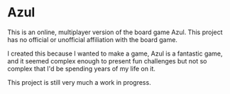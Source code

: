 # Azul

This is an online, multiplayer version of the board game Azul. This project has no official or unofficial affiliation with the board game.

I created this because I wanted to make a game, Azul is a fantastic game, and it seemed complex enough to present fun challenges but not so complex that I'd be spending years of my life on it.

This project is still very much a work in progress.

